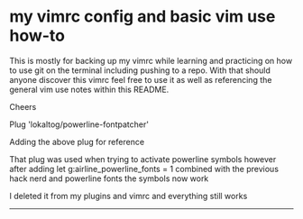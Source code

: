 # my vimrc config and basic vim use how-to

This is mostly for backing up my vimrc while learning and practicing on how to use git on the terminal including
pushing to a repo.
With that should anyone discover this vimrc feel free to use it as well as referencing the general vim use notes
within this README.

Cheers

Plug 'lokaltog/powerline-fontpatcher'

Adding the above plug for reference
 
That plug was used when trying to activate powerline symbols however after
adding let g:airline_powerline_fonts = 1 combined with the previous 
hack nerd and powerline fonts the symbols now work

I deleted it from my plugins and vimrc and everything still works

-----------------------------------------------------------------------





